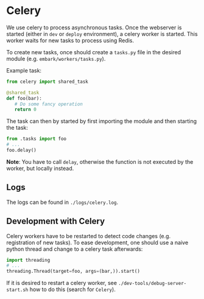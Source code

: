 # Celery

We use celery to process asynchronous tasks. Once the webserver is started (either in `dev` or `deploy` environment), a celery worker is started. This worker waits for new tasks to process using Redis.

To create new tasks, once should create a `tasks.py` file in the desired module (e.g. `embark/workers/tasks.py`).

Example task:

```python
from celery import shared_task

@shared_task
def foo(bar):
   # Do some fancy operation
   return 0
```

The task can then by started by first importing the module and then starting the task:

```python
from .tasks import foo
# ...
foo.delay()
```
**Note**: You have to call `delay`, otherwise the function is not executed by the worker, but locally instead.

## Logs

The logs can be found in `./logs/celery.log`.

## Development with Celery

Celery workers have to be restarted to detect code changes (e.g. registration of new tasks). To ease development, one should use a naive python thread and change to a celery task afterwards:

```python
import threading
# ...
threading.Thread(target=foo, args=(bar,)).start()
```

If it is desired to restart a celery worker, see `./dev-tools/debug-server-start.sh` how to do this (search for `Celery`).

